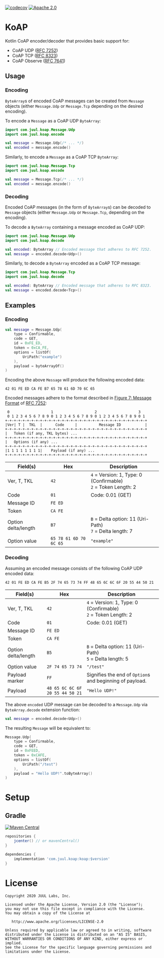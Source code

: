 [![codecov](https://codecov.io/gh/JuulLabs/koap/branch/master/graph/badge.svg?token=EM9VA765J7)](https://codecov.io/gh/JuulLabs/koap)
[![Apache 2.0](https://img.shields.io/badge/license-Apache%202.0-blue.svg)](LICENSE)

# KoAP

Kotlin CoAP encoder/decoder that provides basic support for:
- CoAP UDP ([RFC 7252])
- CoAP TCP ([RFC 8323])
- CoAP Observe ([RFC 7641])

## Usage

### Encoding

`ByteArray`s of encoded CoAP messages can be created from `Message` objects (either `Message.Udp` or
`Message.Tcp` depending on the desired encoding).

To encode a `Message` as a CoAP UDP `ByteArray`:

```kotlin
import com.juul.koap.Message.Udp
import com.juul.koap.encode

val message = Message.Udp(/* ... */)
val encoded = message.encode()
```

Similarly, to encode a `Message` as a CoAP TCP `ByteArray`:

```kotlin
import com.juul.koap.Message.Tcp
import com.juul.koap.encode

val message = Message.Tcp(/* ... */)
val encoded = message.encode()
```

### Decoding

Encoded CoAP messages (in the form of `ByteArray`s) can be decoded to `Message` objects (either
`Message.Udp` or `Message.Tcp`, depending on the encoding).

To decode a `ByteArray` containing a message encoded as CoAP UDP:

```kotlin
import com.juul.koap.Message.Udp
import com.juul.koap.decode

val encoded: ByteArray // Encoded message that adheres to RFC 7252.
val message = encoded.decode<Udp>()
```

Similarly, to decode a `ByteArray` encoded as a CoAP TCP message:

```kotlin
import com.juul.koap.Message.Tcp
import com.juul.koap.decode

val encoded: ByteArray // Encoded message that adheres to RFC 8323.
val message = encoded.decode<Tcp>()
```

## Examples

### Encoding

```kotlin
val message = Message.Udp(
    type = Confirmable,
    code = GET,
    id = 0xFE_ED,
    token = 0xCA_FE,
    options = listOf(
        UriPath("example")
    ),
    payload = byteArrayOf()
)
```

Encoding the above `Message` will produce the following encoded data:

```
42 01 FE ED CA FE B7 65 78 61 6D 70 6C 65
```

Encoded messages adhere to the format described in [Figure 7: Message Format] of [RFC 7252]:

```
 0                   1                   2                   3
 0 1 2 3 4 5 6 7 8 9 0 1 2 3 4 5 6 7 8 9 0 1 2 3 4 5 6 7 8 9 0 1
+-+-+-+-+-+-+-+-+-+-+-+-+-+-+-+-+-+-+-+-+-+-+-+-+-+-+-+-+-+-+-+-+
|Ver| T |  TKL  |      Code     |          Message ID           |
+-+-+-+-+-+-+-+-+-+-+-+-+-+-+-+-+-+-+-+-+-+-+-+-+-+-+-+-+-+-+-+-+
|   Token (if any, TKL bytes) ...
+-+-+-+-+-+-+-+-+-+-+-+-+-+-+-+-+-+-+-+-+-+-+-+-+-+-+-+-+-+-+-+-+
|   Options (if any) ...
+-+-+-+-+-+-+-+-+-+-+-+-+-+-+-+-+-+-+-+-+-+-+-+-+-+-+-+-+-+-+-+-+
|1 1 1 1 1 1 1 1|    Payload (if any) ...
+-+-+-+-+-+-+-+-+-+-+-+-+-+-+-+-+-+-+-+-+-+-+-+-+-+-+-+-+-+-+-+-+
```

| Field(s)            | Hex                    | Description                                                       |
|---------------------|------------------------|-------------------------------------------------------------------|
| Ver, T, TKL         | `42`                   | `4` = Version: 1, Type: 0 (Confirmable)<br/>`2` = Token Length: 2 |
| Code                | `01`                   | Code: 0.01 (GET)                                                  |
| Message ID          | `FE ED`                |                                                                   |
| Token               | `CA FE`                |                                                                   |
| Option delta/length | `B7`                   | `B` = Delta option: 11 (Uri-Path)<br/>`7` = Delta length: 7       |
| Option value        | `65 78 61 6D 70 6C 65` | `"example"`                                                       |

### Decoding

Assuming an encoded message consists of the following CoAP UDP encoded data:

```
42 01 FE ED CA FE B5 2F 74 65 73 74 FF 48 65 6C 6C 6F 20 55 44 50 21
```

| Field(s)            | Hex                             | Description                                                       |
|---------------------|---------------------------------|-------------------------------------------------------------------|
| Ver, T, TKL         | `42`                            | `4` = Version: 1, Type: 0 (Confirmable)<br/>`2` = Token Length: 2 |
| Code                | `01`                            | Code: 0.01 (GET)                                                  |
| Message ID          | `FE ED`                         |                                                                   |
| Token               | `CA FE`                         |                                                                   |
| Option delta/length | `B5`                            | `B` = Delta option: 11 (Uri-Path)<br/>`5` = Delta length: 5       |
| Option value        | `2F 74 65 73 74`                | `"/test"`                                                         |
| Payload marker      | `FF`                            | Signifies the end of `Option`s and beginning of payload.          |
| Payload             | `48 65 6C 6C 6F 20 55 44 50 21` | `"Hello UDP!"`                                                    |

The above `encoded` UDP message can be decoded to a `Message.Udp` via `ByteArray.decode` extension
function:

```kotlin
val message = encoded.decode<Udp>()
```

The resulting `Message` will be equivalent to:

```kotlin
Message.Udp(
    type = Confirmable,
    code = GET,
    id = 0xFEED,
    token = 0xCAFE,
    options = listOf(
        UriPath("/test")
    ),
    payload = "Hello UDP!".toByteArray()
)
```

# Setup

## Gradle

[![Maven Central](https://maven-badges.herokuapp.com/maven-central/com.juul.koap/koap/badge.svg)](https://maven-badges.herokuapp.com/maven-central/com.juul.koap/koap)

```groovy
repositories {
    jcenter() // or mavenCentral()
}

dependencies {
    implementation 'com.juul.koap:koap:$version'
}
```

# License

```
Copyright 2020 JUUL Labs, Inc.

Licensed under the Apache License, Version 2.0 (the "License");
you may not use this file except in compliance with the License.
You may obtain a copy of the License at

   http://www.apache.org/licenses/LICENSE-2.0

Unless required by applicable law or agreed to in writing, software
distributed under the License is distributed on an "AS IS" BASIS,
WITHOUT WARRANTIES OR CONDITIONS OF ANY KIND, either express or implied.
See the License for the specific language governing permissions and
limitations under the License.
```


[RFC 7252]: https://tools.ietf.org/html/rfc7252
[RFC 8323]: https://tools.ietf.org/html/rfc8323
[RFC 7641]: https://tools.ietf.org/html/rfc7641
[Figure 7: Message Format]: https://tools.ietf.org/html/rfc7252#section-3
